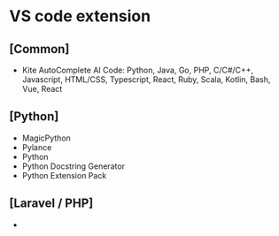 # VS code extension

## [Common]
- Kite AutoComplete AI Code: Python, Java, Go, PHP, C/C#/C++, Javascript, HTML/CSS, Typescript, React, Ruby, Scala, Kotlin, Bash, Vue, React

## [Python]
- MagicPython
- Pylance
- Python
- Python Docstring Generator
- Python Extension Pack

## [Laravel / PHP]
- 

